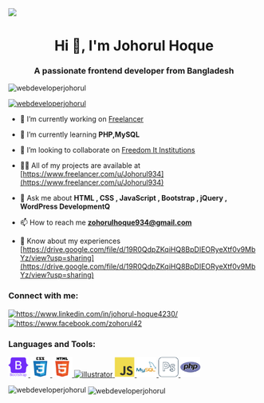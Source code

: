 
<img src="https://media.licdn.com/dms/image/v2/D4D16AQED6S3d0mNEkg/profile-displaybackgroundimage-shrink_350_1400/B4DZUk26eWG4Ag-/0/1740080133760?e=1745452800&v=beta&t=yHaIhwilLiAK_D9TmnZ4LVn21zVGJFtxYp0weOxNk5Y">
<h1 align="center">Hi 👋, I'm Johorul Hoque</h1>
<h3 align="center">A passionate frontend developer from Bangladesh</h3>

<p align="left"> <img src="https://komarev.com/ghpvc/?username=webdeveloperjohorul&label=Profile%20views&color=0e75b6&style=flat" alt="webdeveloperjohorul" /> </p>

<p align="left"> <a href="https://github.com/ryo-ma/github-profile-trophy"><img src="https://github-profile-trophy.vercel.app/?username=webdeveloperjohorul" alt="webdeveloperjohorul" /></a> </p>

- 🔭 I’m currently working on [Freelancer](https://www.freelancer.com/u/Johorul934)

- 🌱 I’m currently learning **PHP,MySQL**

- 👯 I’m looking to collaborate on [Freedom It Institutions](https://freedomitinstitutions.com/)

- 👨‍💻 All of my projects are available at [https://www.freelancer.com/u/Johorul934](https://www.freelancer.com/u/Johorul934)

- 💬 Ask me about **HTML , CSS , JavaScript , Bootstrap , jQuery , WordPress DevelopmentQ**

- 📫 How to reach me **zohorulhoque934@gmail.com**

- 📄 Know about my experiences [https://drive.google.com/file/d/19R0QdpZKqiHQ8BpDIEORyeXtf0v9MbYz/view?usp=sharing](https://drive.google.com/file/d/19R0QdpZKqiHQ8BpDIEORyeXtf0v9MbYz/view?usp=sharing)

<h3 align="left">Connect with me:</h3>
<p align="left">
<a href="https://linkedin.com/in/https://www.linkedin.com/in/johorul-hoque42/" target="blank"><img align="center" src="https://raw.githubusercontent.com/rahuldkjain/github-profile-readme-generator/master/src/images/icons/Social/linked-in-alt.svg" alt="https://www.linkedin.com/in/johorul-hoque4230/" height="30" width="40" /></a>
<a href="https://fb.com/https://www.facebook.com/zohorul42" target="blank"><img align="center" src="https://raw.githubusercontent.com/rahuldkjain/github-profile-readme-generator/master/src/images/icons/Social/facebook.svg" alt="https://www.facebook.com/zohorul42" height="30" width="40" /></a>
</p>

<h3 align="left">Languages and Tools:</h3>
<p align="left"> <a href="https://getbootstrap.com" target="_blank" rel="noreferrer"> <img src="https://raw.githubusercontent.com/devicons/devicon/master/icons/bootstrap/bootstrap-plain-wordmark.svg" alt="bootstrap" width="40" height="40"/> </a> <a href="https://www.w3schools.com/css/" target="_blank" rel="noreferrer"> <img src="https://raw.githubusercontent.com/devicons/devicon/master/icons/css3/css3-original-wordmark.svg" alt="css3" width="40" height="40"/> </a> <a href="https://www.w3.org/html/" target="_blank" rel="noreferrer"> <img src="https://raw.githubusercontent.com/devicons/devicon/master/icons/html5/html5-original-wordmark.svg" alt="html5" width="40" height="40"/> </a> <a href="https://www.adobe.com/in/products/illustrator.html" target="_blank" rel="noreferrer"> <img src="https://www.vectorlogo.zone/logos/adobe_illustrator/adobe_illustrator-icon.svg" alt="illustrator" width="40" height="40"/> </a> <a href="https://developer.mozilla.org/en-US/docs/Web/JavaScript" target="_blank" rel="noreferrer"> <img src="https://raw.githubusercontent.com/devicons/devicon/master/icons/javascript/javascript-original.svg" alt="javascript" width="40" height="40"/> </a> <a href="https://www.mysql.com/" target="_blank" rel="noreferrer"> <img src="https://raw.githubusercontent.com/devicons/devicon/master/icons/mysql/mysql-original-wordmark.svg" alt="mysql" width="40" height="40"/> </a> <a href="https://www.photoshop.com/en" target="_blank" rel="noreferrer"> <img src="https://raw.githubusercontent.com/devicons/devicon/master/icons/photoshop/photoshop-line.svg" alt="photoshop" width="40" height="40"/> </a> <a href="https://www.php.net" target="_blank" rel="noreferrer"> <img src="https://raw.githubusercontent.com/devicons/devicon/master/icons/php/php-original.svg" alt="php" width="40" height="40"/> </a> </p>

<p><img align="left" src="https://github-readme-stats.vercel.app/api/top-langs?username=webdeveloperjohorul&show_icons=true&locale=en&layout=compact" alt="webdeveloperjohorul" /></p>

<p>&nbsp;<img align="center" src="https://github-readme-stats.vercel.app/api?username=webdeveloperjohorul&show_icons=true&locale=en" alt="webdeveloperjohorul" /></p>
